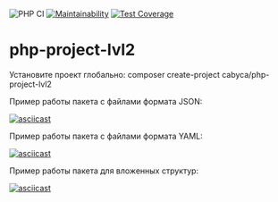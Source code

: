 ![PHP CI](https://github.com/Cabyca/php-project-lvl2/workflows/PHP%20CI/badge.svg)
[![Maintainability](https://api.codeclimate.com/v1/badges/6b20d40ef951e714bf45/maintainability)](https://codeclimate.com/github/Cabyca/php-project-lvl2/maintainability)
[![Test Coverage](https://api.codeclimate.com/v1/badges/6b20d40ef951e714bf45/test_coverage)](https://codeclimate.com/github/Cabyca/php-project-lvl2/test_coverage)

# php-project-lvl2

Установите проект глобально: composer create-project cabyca/php-project-lvl2

Пример работы пакета с файлами формата JSON:

[![asciicast](https://asciinema.org/a/365270.svg)](https://asciinema.org/a/365270)

Пример работы пакета с файлами формата YAML:

[![asciicast](https://asciinema.org/a/368388.svg)](https://asciinema.org/a/368388)

Пример работы пакета для вложенных структур:

[![asciicast](https://asciinema.org/a/372222.svg)](https://asciinema.org/a/372222)
